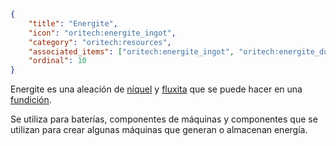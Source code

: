 ```json
{
	"title": "Energite",
	"icon": "oritech:energite_ingot",
	"category": "oritech:resources",
	"associated_items": ["oritech:energite_ingot", "oritech:energite_dust"],
	"ordinal": 10
}
```

Energite es una aleación de [níquel](^oritech:resources/nickel) y [fluxita](^oritech:resources/fluxite) que se puede hacer en una [fundición](^oritech:processing/foundry).

Se utiliza para baterías, componentes de máquinas y componentes que se utilizan para crear algunas máquinas que generan o almacenan energía.
